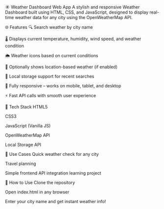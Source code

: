 ☀️ Weather Dashboard Web App
A stylish and responsive Weather Dashboard built using HTML, CSS, and JavaScript, designed to display real-time weather data for any city using the OpenWeatherMap API.

🌐 Features
🔍 Search weather by city name

🌡️ Displays current temperature, humidity, wind speed, and weather condition

🌦️ Weather icons based on current conditions

📍 Optionally shows location-based weather (if enabled)

💾 Local storage support for recent searches

📱 Fully responsive – works on mobile, tablet, and desktop

⚡ Fast API calls with smooth user experience

🚀 Tech Stack
HTML5

CSS3

JavaScript (Vanilla JS)

OpenWeatherMap API

Local Storage API

🎯 Use Cases
Quick weather check for any city

Travel planning

Simple frontend API integration learning project

📁 How to Use
Clone the repository

Open index.html in any browser

Enter your city name and get instant weather info!

